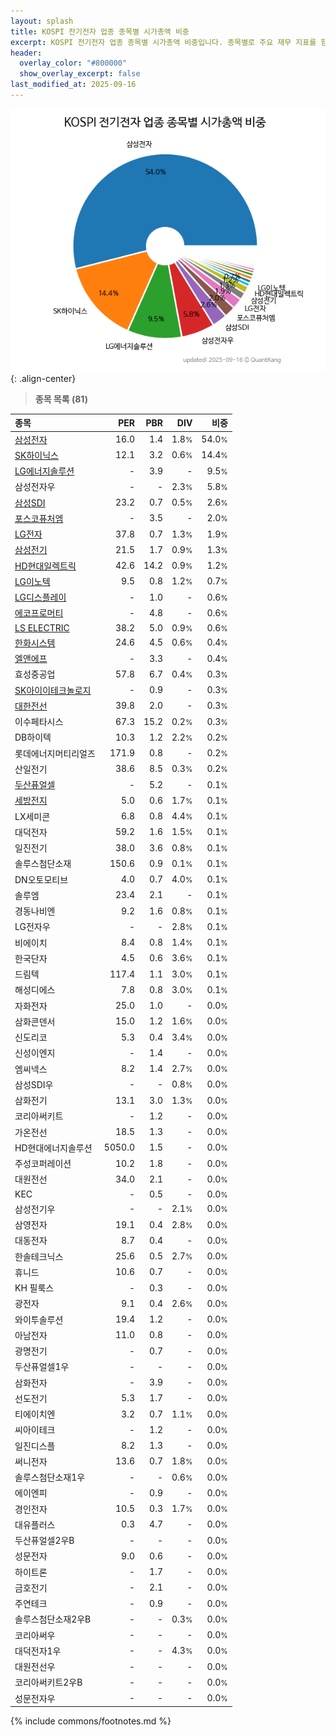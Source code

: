 ```yaml
---
layout: splash
title: KOSPI 전기전자 업종 종목별 시가총액 비중
excerpt: KOSPI 전기전자 업종 종목별 시가총액 비중입니다. 종목별로 주요 재무 지표를 함께 표시합니다.
header:
  overlay_color: "#800000"
  show_overlay_excerpt: false
last_modified_at: 2025-09-16
---
```



![KOSPI 전기전자 업종 종목별 시가총액 비중](/stats/sector/images/kospi_업종_전기전자_종목.png){: .align-center}


> **종목 목록 (81)**<a id="list"></a>

| **종목** | **PER** | **PBR** | **DIV** | **비중** |
| :------- | ------: | ------: | ------: | -------: |
| [삼성전자](/005930/) | 16.0 | 1.4 | 1.8<small>%</small> | 54.0<small>%</small> |
| [SK하이닉스](/000660/) | 12.1 | 3.2 | 0.6<small>%</small> | 14.4<small>%</small> |
| [LG에너지솔루션](/373220/) | - | 3.9 | - | 9.5<small>%</small> |
| 삼성전자우 | - | - | 2.3<small>%</small> | 5.8<small>%</small> |
| [삼성SDI](/006400/) | 23.2 | 0.7 | 0.5<small>%</small> | 2.6<small>%</small> |
| [포스코퓨처엠](/003670/) | - | 3.5 | - | 2.0<small>%</small> |
| [LG전자](/066570/) | 37.8 | 0.7 | 1.3<small>%</small> | 1.9<small>%</small> |
| [삼성전기](/009150/) | 21.5 | 1.7 | 0.9<small>%</small> | 1.3<small>%</small> |
| [HD현대일렉트릭](/267260/) | 42.6 | 14.2 | 0.9<small>%</small> | 1.2<small>%</small> |
| [LG이노텍](/011070/) | 9.5 | 0.8 | 1.2<small>%</small> | 0.7<small>%</small> |
| [LG디스플레이](/034220/) | - | 1.0 | - | 0.6<small>%</small> |
| [에코프로머티](/450080/) | - | 4.8 | - | 0.6<small>%</small> |
| [LS ELECTRIC](/010120/) | 38.2 | 5.0 | 0.9<small>%</small> | 0.6<small>%</small> |
| [한화시스템](/272210/) | 24.6 | 4.5 | 0.6<small>%</small> | 0.4<small>%</small> |
| [엘앤에프](/066970/) | - | 3.3 | - | 0.4<small>%</small> |
| 효성중공업 | 57.8 | 6.7 | 0.4<small>%</small> | 0.3<small>%</small> |
| [SK아이이테크놀로지](/361610/) | - | 0.9 | - | 0.3<small>%</small> |
| [대한전선](/001440/) | 39.8 | 2.0 | - | 0.3<small>%</small> |
| 이수페타시스 | 67.3 | 15.2 | 0.2<small>%</small> | 0.3<small>%</small> |
| DB하이텍 | 10.3 | 1.2 | 2.2<small>%</small> | 0.2<small>%</small> |
| 롯데에너지머티리얼즈 | 171.9 | 0.8 | - | 0.2<small>%</small> |
| 산일전기 | 38.6 | 8.5 | 0.3<small>%</small> | 0.2<small>%</small> |
| [두산퓨얼셀](/336260/) | - | 5.2 | - | 0.1<small>%</small> |
| [세방전지](/004490/) | 5.0 | 0.6 | 1.7<small>%</small> | 0.1<small>%</small> |
| LX세미콘 | 6.8 | 0.8 | 4.4<small>%</small> | 0.1<small>%</small> |
| 대덕전자 | 59.2 | 1.6 | 1.5<small>%</small> | 0.1<small>%</small> |
| 일진전기 | 38.0 | 3.6 | 0.8<small>%</small> | 0.1<small>%</small> |
| 솔루스첨단소재 | 150.6 | 0.9 | 0.1<small>%</small> | 0.1<small>%</small> |
| DN오토모티브 | 4.0 | 0.7 | 4.0<small>%</small> | 0.1<small>%</small> |
| 솔루엠 | 23.4 | 2.1 | - | 0.1<small>%</small> |
| 경동나비엔 | 9.2 | 1.6 | 0.8<small>%</small> | 0.1<small>%</small> |
| LG전자우 | - | - | 2.8<small>%</small> | 0.1<small>%</small> |
| 비에이치 | 8.4 | 0.8 | 1.4<small>%</small> | 0.1<small>%</small> |
| 한국단자 | 4.5 | 0.6 | 3.6<small>%</small> | 0.1<small>%</small> |
| 드림텍 | 117.4 | 1.1 | 3.0<small>%</small> | 0.1<small>%</small> |
| 해성디에스 | 7.8 | 0.8 | 3.0<small>%</small> | 0.1<small>%</small> |
| 자화전자 | 25.0 | 1.0 | - | 0.0<small>%</small> |
| 삼화콘덴서 | 15.0 | 1.2 | 1.6<small>%</small> | 0.0<small>%</small> |
| 신도리코 | 5.3 | 0.4 | 3.4<small>%</small> | 0.0<small>%</small> |
| 신성이엔지 | - | 1.4 | - | 0.0<small>%</small> |
| 엠씨넥스 | 8.2 | 1.4 | 2.7<small>%</small> | 0.0<small>%</small> |
| 삼성SDI우 | - | - | 0.8<small>%</small> | 0.0<small>%</small> |
| 삼화전기 | 13.1 | 3.0 | 1.3<small>%</small> | 0.0<small>%</small> |
| 코리아써키트 | - | 1.2 | - | 0.0<small>%</small> |
| 가온전선 | 18.5 | 1.3 | - | 0.0<small>%</small> |
| HD현대에너지솔루션 | 5050.0 | 1.5 | - | 0.0<small>%</small> |
| 주성코퍼레이션 | 10.2 | 1.8 | - | 0.0<small>%</small> |
| 대원전선 | 34.0 | 2.1 | - | 0.0<small>%</small> |
| KEC | - | 0.5 | - | 0.0<small>%</small> |
| 삼성전기우 | - | - | 2.1<small>%</small> | 0.0<small>%</small> |
| 삼영전자 | 19.1 | 0.4 | 2.8<small>%</small> | 0.0<small>%</small> |
| 대동전자 | 8.7 | 0.4 | - | 0.0<small>%</small> |
| 한솔테크닉스 | 25.6 | 0.5 | 2.7<small>%</small> | 0.0<small>%</small> |
| 휴니드 | 10.6 | 0.7 | - | 0.0<small>%</small> |
| KH 필룩스 | - | 0.3 | - | 0.0<small>%</small> |
| 광전자 | 9.1 | 0.4 | 2.6<small>%</small> | 0.0<small>%</small> |
| 와이투솔루션 | 19.4 | 1.2 | - | 0.0<small>%</small> |
| 아남전자 | 11.0 | 0.8 | - | 0.0<small>%</small> |
| 광명전기 | - | 0.7 | - | 0.0<small>%</small> |
| 두산퓨얼셀1우 | - | - | - | 0.0<small>%</small> |
| 삼화전자 | - | 3.9 | - | 0.0<small>%</small> |
| 선도전기 | 5.3 | 1.7 | - | 0.0<small>%</small> |
| 티에이치엔 | 3.2 | 0.7 | 1.1<small>%</small> | 0.0<small>%</small> |
| 씨아이테크 | - | 1.2 | - | 0.0<small>%</small> |
| 일진디스플 | 8.2 | 1.3 | - | 0.0<small>%</small> |
| 써니전자 | 13.6 | 0.7 | 1.8<small>%</small> | 0.0<small>%</small> |
| 솔루스첨단소재1우 | - | - | 0.6<small>%</small> | 0.0<small>%</small> |
| 에이엔피 | - | 0.9 | - | 0.0<small>%</small> |
| 경인전자 | 10.5 | 0.3 | 1.7<small>%</small> | 0.0<small>%</small> |
| 대유플러스 | 0.3 | 4.7 | - | 0.0<small>%</small> |
| 두산퓨얼셀2우B | - | - | - | 0.0<small>%</small> |
| 성문전자 | 9.0 | 0.6 | - | 0.0<small>%</small> |
| 하이트론 | - | 1.7 | - | 0.0<small>%</small> |
| 금호전기 | - | 2.1 | - | 0.0<small>%</small> |
| 주연테크 | - | 0.9 | - | 0.0<small>%</small> |
| 솔루스첨단소재2우B | - | - | 0.3<small>%</small> | 0.0<small>%</small> |
| 코리아써우 | - | - | - | 0.0<small>%</small> |
| 대덕전자1우 | - | - | 4.3<small>%</small> | 0.0<small>%</small> |
| 대원전선우 | - | - | - | 0.0<small>%</small> |
| 코리아써키트2우B | - | - | - | 0.0<small>%</small> |
| 성문전자우 | - | - | - | 0.0<small>%</small> |

{% include commons/footnotes.md %}
